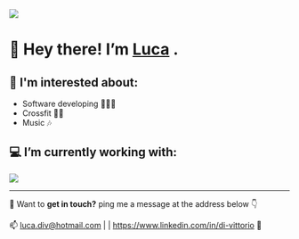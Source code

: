 <img src="https://media-exp1.licdn.com/dms/image/C5616AQE8CW8nnJLhcg/profile-displaybackgroundimage-shrink_350_1400/0/1655891173422?e=1670457600&v=beta&t=rdPP8dl5nfKoF1qV4jtumdQrC3aUz8HxeO4rAxhlqPk">

<h1> 👋 Hey there! I’m <a href="https://luca-divit.github.io/profile/" target="_blank">Luca</a> .</h1>
<h2> 👀 I'm interested about:</h2>
<ul>
  <li>Software developing 👨🏻‍💻</li>
  <li>Crossfit 🏋️‍♂️</li>
  <li>Music 🎶</li>
</ul>
<h2> 💻 I’m currently working with:</h2>

<a href="https://wakatime.com"><img src="https://wakatime.com/share/@af9935d7-02d7-4931-9535-8b3636097a6d/c595a119-ad72-4b45-8bd2-70a97afb46f4.png" /></a><hr>

<p> 🤝 Want to <strong>get in touch?</strong> ping me a message at the address below 👇</p>
<p> 📫 <a href="mailto:luca.div@hotmail.com" target="_blank">luca.div@hotmail.com</a> | | <a href="https://www.linkedin.com/in/di-vittorio" target="_blank">https://www.linkedin.com/in/di-vittorio</a> 🔗</p>

<!---
Luca-Divit/Luca-Divit is a ✨ special ✨ repository because its `README.md` (this file) appears on your GitHub profile.
You can click the Preview link to take a look at your changes.
--->
